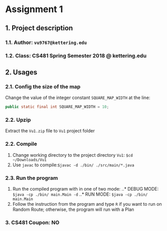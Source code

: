 # Assignment 1
## 1. Project description
###   1.1. Author: `vu9767@kettering.edu`
###   1.2. Class: CS481 Spring Semester 2018 @ kettering.edu
## 2. Usages
###   2.1. Config the size of the map
Change the value of the integer constant `SQUARE_MAP_WIDTH` at the line:
```java
public static final int SQUARE_MAP_WIDTH = 10;
```
###   2.2. Upzip
Extract the `Vu1.zip` file to `Vu1` project folder
###   2.2. Compile
  1. Change working directory to the project directory `Vu1`: `$cd ~/Downloads/Vu1`
  2. Use `javac` to compile:`$javac -d ./bin/ ./src/main/*.java`

###   2.3. Run the program
  1. Run the compiled program with in one of two mode:
  ..* DEBUG MODE: `$java -cp ./bin/ main.Main -d`
  ..* RUN MODE: `$java -cp ./bin/ main.Main`
  2. Follow the instruction from the program and type `R` if you want to run on Random Route; otherwise, the program will run with a Plan

### 3. CS481 Coupon: NO

